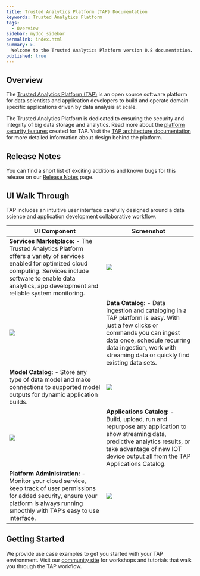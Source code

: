 ```yaml
---
title: Trusted Analytics Platform (TAP) Documentation
keywords: Trusted Analytics Platform
tags:
  - Overview
sidebar: mydoc_sidebar
permalink: index.html
summary: >-
  Welcome to the Trusted Analytics Platform version 0.8 documentation.
published: true
---
```


## Overview

The [Trusted Analytics Platform (TAP)](http://www.trustedanalytics.org) is an open source software platform for data scientists and application developers to build and operate domain-specific applications driven by data analysis at scale.

The Trusted Analytics Platform is dedicated to ensuring the security and integrity of big data storage and analytics. Read more about the [platform security features](Platform_security_features.md) created for TAP.  Visit the [TAP architecture documentation](taparchitechture.pdf) for more detailed information about design behind the platform.

##  Release Notes

You can find a short list of exciting additions and known bugs for this release on our [Release Notes](Release_notes.mdnote) page.

## UI Walk Through

TAP includes an intuitive user interface carefully designed around a data science and  application development collaborative workflow.  

| UI Component | Screenshot |
|-------|--------|
| **Services Marketplace:** - The Trusted Analytics Platform offers a variety of services enabled for optimized cloud computing. Services include software to enable data analytics, app development and reliable system monitoring. | ![](/images/UI_marketplace_900x.gif) |
| ![](/images/UI_datacatalog_900x.gif) | **Data Catalog:** - Data ingestion and cataloging in a TAP platform is easy. With just a few clicks or commands you can ingest data once, schedule recurring data ingestion, work with streaming data or quickly find existing data sets. |
| **Model Catalog:** - Store any type of data model and make connections to supported model outputs for dynamic application builds.  | ![](/images/UI_modelcatalog_900x.gif) |
| ![](/images/UI_appcatalog_900x.gif)  | **Applications Catalog:** - Build, upload, run and repurpose any application to show streaming data, predictive analytics results, or take advantage of new IOT device output all from the TAP Applications Catalog. |
| **Platform Administration:** - Monitor your cloud service, keep track of user permissions for added security, ensure your platform is always running smoothly with TAP’s easy to use interface.  | ![](/images/UI_platformadmin_900x.gif) |



##  Getting Started

We provide use case examples to get you started with your TAP environment.  Visit our [community site](http://www.community.trustedanalytics.com) for workshops and tutorials that walk you through the TAP workflow.


